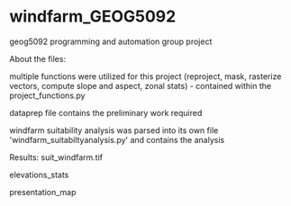 # windfarm_GEOG5092
geog5092 programming and automation group project


About the files: 

multiple functions were utilized for this project (reproject, mask, rasterize vectors, compute slope and aspect, zonal stats) - contained within the project_functions.py

dataprep file contains the preliminary work required

windfarm suitability analysis was parsed into its own file 'windfarm_suitabiltyanalysis.py' and contains the analysis

Results:
suit_windfarm.tif

elevations_stats

presentation_map
